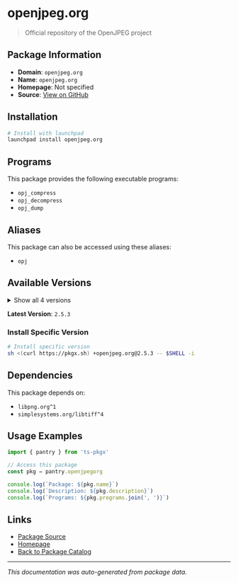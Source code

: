 # openjpeg.org

> Official repository of the OpenJPEG project

## Package Information

- **Domain**: `openjpeg.org`
- **Name**: `openjpeg.org`
- **Homepage**: Not specified
- **Source**: [View on GitHub](https://github.com/pkgxdev/pantry/tree/main/projects/openjpeg.org/package.yml)

## Installation

```bash
# Install with launchpad
launchpad install openjpeg.org
```

## Programs

This package provides the following executable programs:

- `opj_compress`
- `opj_decompress`
- `opj_dump`

## Aliases

This package can also be accessed using these aliases:

- `opj`

## Available Versions

<details>
<summary>Show all 4 versions</summary>

- `2.5.3`, `2.5.2`, `2.5.1`, `2.5.0`

</details>

**Latest Version**: `2.5.3`

### Install Specific Version

```bash
# Install specific version
sh <(curl https://pkgx.sh) +openjpeg.org@2.5.3 -- $SHELL -i
```

## Dependencies

This package depends on:

- `libpng.org^1`
- `simplesystems.org/libtiff^4`

## Usage Examples

```typescript
import { pantry } from 'ts-pkgx'

// Access this package
const pkg = pantry.openjpegorg

console.log(`Package: ${pkg.name}`)
console.log(`Description: ${pkg.description}`)
console.log(`Programs: ${pkg.programs.join(', ')}`)
```

## Links

- [Package Source](https://github.com/pkgxdev/pantry/tree/main/projects/openjpeg.org/package.yml)
- [Homepage](#)
- [Back to Package Catalog](../package-catalog.md)

---

*This documentation was auto-generated from package data.*
